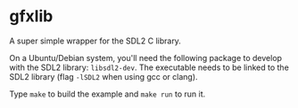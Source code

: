 # gfxlib

A super simple wrapper for the SDL2 C library.

On a Ubuntu/Debian system, you'll need the following package to develop with the SDL2 library: `libsdl2-dev`.
The executable needs to be linked to the SDL2 library (flag `-lSDL2` when using gcc or clang).

Type `make` to build the example and `make run` to run it.

